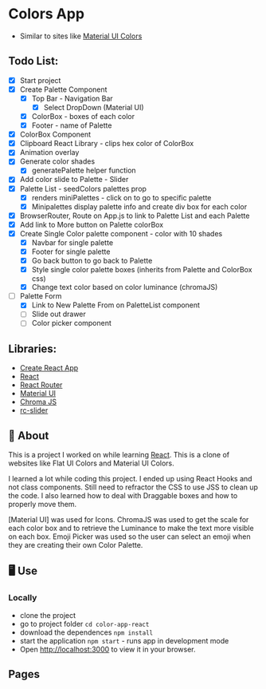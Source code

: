 # Colors App

- Similar to sites like [Material UI Colors](http://materialuicolors.co/?utm_source=launchers)

## Todo List:

- [x] Start project
- [x] Create Palette Component
  - [x] Top Bar - Navigation Bar
    - [x] Select DropDown (Material UI)
  - [x] ColorBox - boxes of each color
  - [x] Footer - name of Palette
- [x] ColorBox Component
- [x] Clipboard React Library - clips hex color of ColorBox
- [x] Animation overlay
- [x] Generate color shades
  - [x] generatePalette helper function
- [x] Add color slide to Palette - Slider
- [x] Palette List - seedColors palettes prop
  - [x] renders miniPalettes - click on to go to specific palette
  - [x] Minipalettes display palette info and create div box for each color
- [x] BrowserRouter, Route on App.js to link to Palette List and each Palette
- [x] Add link to More button on Palette colorBox
- [x] Create Single Color palette component - color with 10 shades
  - [x] Navbar for single palette
  - [x] Footer for single palette
  - [x] Go back button to go back to Palette
  - [x] Style single color palette boxes (inherits from Palette and ColorBox css)
  - [x] Change text color based on color luminance (chromaJS)
- [ ] Palette Form
  - [x] Link to New Palette From on PaletteList component
  - [ ] Slide out drawer
  - [ ] Color picker component

## Libraries:

- [Create React App](<(https://github.com/facebook/create-react-app)>)
- [React](https://reactjs.org)
- [React Router](https://www.npmjs.com/package/react-router-dom)
- [Material UI](https://mui.com/)
- [Chroma JS](https://gka.github.io/chroma.js/)
- [rc-slider](https://www.npmjs.com/package/rc-slider)

## 🎨 About

This is a project I worked on while learning [React](https://reactjs.org). This is a clone of websites like Flat UI Colors and Material UI Colors.

I learned a lot while coding this project. I ended up using React Hooks and not class components. Still need to refractor the CSS to use JSS to clean up the code. I also learned how to deal with Draggable boxes and how to properly move them.

[Material UI] was used for Icons. ChromaJS was used to get the scale for each color box and to retrieve the Luminance to make the text more visible on each box. Emoji Picker was used so the user can select an emoji when they are creating their own Color Palette.

## 🖥 Use

### Locally

- clone the project
- go to project folder `cd color-app-react`
- download the dependences `npm install`
- start the application `npm start` - runs app in development mode
- Open [http://localhost:3000](http://localhost:3000) to view it in your browser.

## Pages
